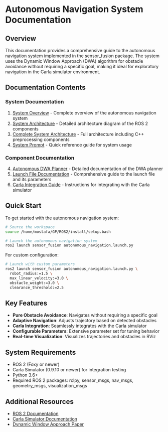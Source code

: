 # Autonomous Navigation System Documentation

## Overview

This documentation provides a comprehensive guide to the autonomous navigation system implemented in the sensor_fusion package. The system uses the Dynamic Window Approach (DWA) algorithm for obstacle avoidance without requiring a specific goal, making it ideal for exploratory navigation in the Carla simulator environment.

## Documentation Contents

### System Documentation

1. [System Overview](README.md) - Complete overview of the autonomous navigation system
2. [System Architecture](system_architecture.md) - Detailed architecture diagram of the ROS 2 components
3. [Complete System Architecture](complete_system_architecture.md) - Full architecture including C++ preprocessing components
4. [System Prompt](system_prompt.md) - Quick reference guide for system usage

### Component Documentation

4. [Autonomous DWA Planner](autonomous_dwa_planner.md) - Detailed documentation of the DWA planner
5. [Launch File Documentation](launch_file.md) - Comprehensive guide to the launch file and its parameters
6. [Carla Integration Guide](carla_integration.md) - Instructions for integrating with the Carla simulator

## Quick Start

To get started with the autonomous navigation system:

```bash
# Source the workspace
source /home/mostafa/GP/ROS2/install/setup.bash

# Launch the autonomous navigation system
ros2 launch sensor_fusion autonomous_navigation.launch.py
```

For custom configuration:

```bash
# Launch with custom parameters
ros2 launch sensor_fusion autonomous_navigation.launch.py \
  robot_radius:=1.5 \
  max_linear_velocity:=3.0 \
  obstacle_weight:=3.0 \
  clearance_threshold:=2.5
```

## Key Features

- **Pure Obstacle Avoidance**: Navigates without requiring a specific goal
- **Adaptive Navigation**: Adjusts trajectory based on detected obstacles
- **Carla Integration**: Seamlessly integrates with the Carla simulator
- **Configurable Parameters**: Extensive parameter set for tuning behavior
- **Real-time Visualization**: Visualizes trajectories and obstacles in RViz

## System Requirements

- ROS 2 (Foxy or newer)
- Carla Simulator (0.9.10 or newer) for integration testing
- Python 3.6+
- Required ROS 2 packages: rclpy, sensor_msgs, nav_msgs, geometry_msgs, visualization_msgs

## Additional Resources

- [ROS 2 Documentation](https://docs.ros.org/en/foxy/index.html)
- [Carla Simulator Documentation](https://carla.readthedocs.io/)
- [Dynamic Window Approach Paper](https://ieeexplore.ieee.org/document/580977)
